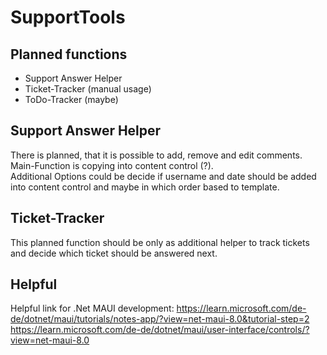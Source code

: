 # SupportTools

## Planned functions
- Support Answer Helper
- Ticket-Tracker (manual usage)
- ToDo-Tracker (maybe)

## Support Answer Helper
There is planned, that it is possible to add, remove and edit comments.  
Main-Function is copying into content control (?).  
Additional Options could be decide if username and date should be added into content control and maybe in which order based to template.

## Ticket-Tracker
This planned function should be only as additional helper to track tickets and decide which ticket should be answered next. 

## Helpful
Helpful link for .Net MAUI development:
https://learn.microsoft.com/de-de/dotnet/maui/tutorials/notes-app/?view=net-maui-8.0&tutorial-step=2  
https://learn.microsoft.com/de-de/dotnet/maui/user-interface/controls/?view=net-maui-8.0